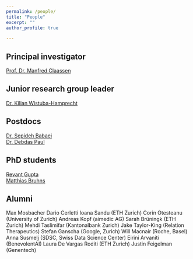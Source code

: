 ```yaml
---
permalink: /people/
title: "People"
excerpt: ""
author_profile: true

---
```



## Principal investigator
[Prof. Dr. Manfred Claassen](../people/manfred-claassen.md)

## Junior research group leader
[Dr.  Kilian Wistuba-Hamprecht](../people/kilian-wistuba-hamprecht.md)

## Postdocs
[Dr. Sepideh Babaei](../people/sepideh-babaei.md)<br/>
[Dr. Debdas Paul](../people/debdas-paul.md)

## PhD students
[Revant Gupta](../people/revant-gupta.md)<br/>
[Matthias Bruhns](../people/matthias-bruhns.md)


## Alumni

Max Mosbacher 
Dario Cerletti 
Ioana Sandu (ETH Zurich)
Corin Otesteanu (University of Zurich)
Andreas Kopf (aimedic AG)
Sarah Brüningk (ETH Zurich)
Mehdi Taslimifar (Kantonalbank Zurich)
Jake Taylor-King (Relation Therapeutics)
Stefan Ganscha (Google, Zurich)
Will Macnair (Roche, Basel)
Anna Susmelj (SDSC, Swiss Data Science Center)
Eirini Arvaniti (BenevolentAI)
Laura De Vargas Roditi (ETH Zurich)
Justin Feigelman (Genentech)